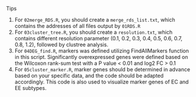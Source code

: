 Tips
1. For `02merge_RDS.R`, you should create a `merge_rds_list.txt`, which contains the addresses of all files output by `01RDS.R`
2. For `03cluster_tree.R`, you should create a `resolution.txt`, which contains different resolution parameter (0.1, 0.2, 0.3, 0.4, 0.5, 0.6, 0.7, 0.8, 1.2), followed by clustree analysis.
3. For `04DEG_find.R`, markers was defined utilizing FindAllMarkers function in this script. Significantly overexpressed genes were defined based on the Wilcoxon rank-sum test with a P value < 0.01 and log2 FC > 0.1
4. For `05cluster_marker.R`, marker genes should be determined in advance based on your specific data, and the code should be adapted accordingly. This code is also used to visualize marker genes of EC and EE subtypes.
